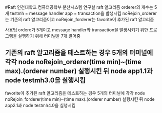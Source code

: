 #Raft
인천대학교 컴퓨터공학부 분산시스템 연구실 raft 알고리즘
orderer의 개수는 5개
testmh = message handler
app = transaction을 발생시킴
noRejoin_orderer는 기존의 raft 알고리즘이고 noRejoin_forderer는 favorite이 추가된 raft 알고리즘

사용법
ordere가 5개이고 message handler와 transaction을 발생시키기 위한 프로그램을 실행하기 위해
터미널을 7개 열어줌

기존의 raft 알고리즘을 테스트하는 경우
5개의 터미널에 각각 node noRejoin_orderer(time min)~(time max).(orderer number) 실행시킨 뒤
node app1.1과 node testmh3.0을 실행시킴
----------------------------------------------------------------------------------------

favorite이 추가된 raft 알고리즘을 테스트하는 경우
5개의 터미널에 각각 node noRejoin_forderer(time min)~(time max).(orderer number) 실행시킨 뒤
node app2.1과 node testmh4.0을 실행시킴

